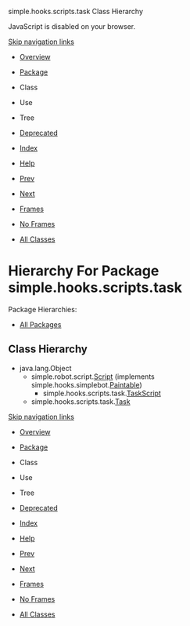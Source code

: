 simple.hooks.scripts.task Class Hierarchy   <!-- try { if (location.href.indexOf('is-external=true') == -1) { parent.document.title="simple.hooks.scripts.task Class Hierarchy"; } } catch(err) { } //-->

JavaScript is disabled on your browser.

[Skip navigation links](#skip.navbar.top "Skip navigation links")

*   [Overview](../../../../overview-summary.html)
*   [Package](package-summary.html)
*   Class
*   Use
*   Tree
*   [Deprecated](../../../../deprecated-list.html)
*   [Index](../../../../index-files/index-1.html)
*   [Help](../../../../help-doc.html)

*   [Prev](../../../../simple/hooks/scripts/listeners/package-tree.html)
*   [Next](../../../../simple/hooks/simplebot/package-tree.html)

*   [Frames](../../../../index.html?simple/hooks/scripts/task/package-tree.html)
*   [No Frames](package-tree.html)

*   [All Classes](../../../../allclasses-noframe.html)

<!-- allClassesLink = document.getElementById("allclasses\_navbar\_top"); if(window==top) { allClassesLink.style.display = "block"; } else { allClassesLink.style.display = "none"; } //-->

Hierarchy For Package simple.hooks.scripts.task
===============================================

Package Hierarchies:

*   [All Packages](../../../../overview-tree.html)

Class Hierarchy
---------------

*   java.lang.Object
    *   simple.robot.script.[Script](../../../../simple/robot/script/Script.html "class in simple.robot.script") (implements simple.hooks.simplebot.[Paintable](../../../../simple/hooks/simplebot/Paintable.html "interface in simple.hooks.simplebot"))
        *   simple.hooks.scripts.task.[TaskScript](../../../../simple/hooks/scripts/task/TaskScript.html "class in simple.hooks.scripts.task")
    *   simple.hooks.scripts.task.[Task](../../../../simple/hooks/scripts/task/Task.html "class in simple.hooks.scripts.task")

[Skip navigation links](#skip.navbar.bottom "Skip navigation links")

*   [Overview](../../../../overview-summary.html)
*   [Package](package-summary.html)
*   Class
*   Use
*   Tree
*   [Deprecated](../../../../deprecated-list.html)
*   [Index](../../../../index-files/index-1.html)
*   [Help](../../../../help-doc.html)

*   [Prev](../../../../simple/hooks/scripts/listeners/package-tree.html)
*   [Next](../../../../simple/hooks/simplebot/package-tree.html)

*   [Frames](../../../../index.html?simple/hooks/scripts/task/package-tree.html)
*   [No Frames](package-tree.html)

*   [All Classes](../../../../allclasses-noframe.html)

<!-- allClassesLink = document.getElementById("allclasses\_navbar\_bottom"); if(window==top) { allClassesLink.style.display = "block"; } else { allClassesLink.style.display = "none"; } //-->